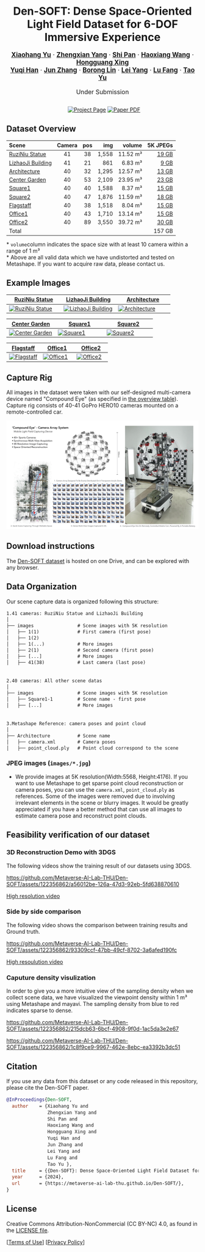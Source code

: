 <div align="center">
  <h1>Den-SOFT: Dense Space-Oriented Light Field Dataset for 6-DOF Immersive Experience </h1>

  <p style="font-size:1.2em">
    <a href=""><strong>Xiaohang Yu</strong></a> ·
    <a href=""><strong>Zhengxian Yang</strong></a> ·
    <a href=""><strong>Shi Pan</strong></a> ·
    <a href=""><strong>Haoxiang Wang</strong></a> ·
    <a href=""><strong>Hongguang Xing</strong></a><br>
    <a href=""><strong>Yuqi Han</strong></a> ·
    <a href=""><strong>Jun Zhang</strong></a> ·
    <a href=""><strong>Borong Lin</strong></a> ·
    <a href=""><strong>Lei Yang</strong></a> ·
    <a href=""><strong>Lu Fang</strong></a> ·
    <a href="https://ytrock.com"><strong>Tao Yu</strong></a>
  </p>
  <p align="center" style="font-size:16px">Under Submission</p>


  <p align="center" style="margin: 2em auto;">
    <a href='https://metaverse-ai-lab-thu.github.io/Den-SOFT/' style='padding-left: 0.5rem;'><img src='https://img.shields.io/badge/Den--SOFT-Project_page-orange?style=flat&logo=databricks&logoColor=orange/' alt='Project Page'></a>
    <a href='https://arxiv.org/abs/2311.02542'><img src='https://img.shields.io/badge/arXiv-Paper_PDF-red?style=flat&logo=arXiv&logoColor=green' alt='Paper PDF'></a>
    <!--<a href='https://dl.acm.org/doi/10.1145/3592106'><img src='https://img.shields.io/badge/Paper-PDF-green?style=flat&logo=arXiv&logoColor=green' alt='DOI'></a>
    <a href='https://youtu.be/GdvxgsITZOw'><img src='https://img.shields.io/badge/YouTube-Video-red?style=flat&logo=YouTube&logoColor=red' alt='YouTube Video'></a>-->
  </p>
</div>

## Dataset Overview

Scene                               |           Camera          |            pos            |            img           |           volume          |       5K&nbsp;JPEGs 
:-----------------------------------| :------------------------:| :------------------------:| ------------------------:| -------------------------:|---------------------------:
[RuziNiu Statue][Ruziniu_index]     |            41             |            38             |          1,558           |          11.52 m&sup3;    |[19&nbsp;GB][Ruziniu_index] 
[LizhaoJi Building][Lizhaoji_index] |            41             |            21             |            861           |           6.83 m&sup3;    |[9&nbsp;GB ][Lizhaoji_index] 
[Architecture][Architecture_index]  |            40             |            32             |          1,295           |          12.57 m&sup3;    |[13&nbsp;GB][Architecture_index] 
[Center Garden][CenterGarden_index] |            40             |            53             |          2,109           |          23.95 m&sup3;    |[23&nbsp;GB][CenterGarden_index]
[Square1][Square1_index]            |            40             |            40             |          1,588           |           8.37 m&sup3;    |[15&nbsp;GB][Square1_index] 
[Square2][Square2_index]            |            40             |            47             |          1,876           |          11.59 m&sup3;    |[18&nbsp;GB][Square2_index] 
[Flagstaff][Flagstaff_index]        |            40             |            38             |          1,518           |           8.04 m&sup3;    |[15&nbsp;GB][Flagstaff_index]  
[Office1][Office1_index]            |            40             |            43             |          1,710           |          13.14 m&sup3;    |[15&nbsp;GB][Office1_index]
[Office2][Office2_index]            |            40             |            89             |          3,550           |           39.72 m&sup3;   |[30&nbsp;GB][Office2_index]
Total                               |                                                                                                                                 |     |       |    |157&nbsp;GB |  

\* `volume`column indicates the space size with at least 10 camera within a range of 1 m&sup3;  
\* Above are all valid data which we have undistorted and tested on Metashape. If you want to acquire raw data, please contact us.

[Ruziniu_index]: https://onedrive.live.com/?authkey=%21AHkhjVX1B8Ktzuk&cid=32A0E05ACDEA165D&id=32A0E05ACDEA165D%217095&parId=32A0E05ACDEA165D%217088&o=OneUp
[Lizhaoji_index]: https://onedrive.live.com/?authkey=%21AHkhjVX1B8Ktzuk&cid=32A0E05ACDEA165D&id=32A0E05ACDEA165D%217089&parId=32A0E05ACDEA165D%217088&o=OneUp
[Architecture_index]: https://onedrive.live.com/?authkey=%21AHkhjVX1B8Ktzuk&cid=32A0E05ACDEA165D&id=32A0E05ACDEA165D%217094&parId=32A0E05ACDEA165D%217088&o=OneUp
[CenterGarden_index]: https://onedrive.live.com/?authkey=%21AHkhjVX1B8Ktzuk&cid=32A0E05ACDEA165D&id=32A0E05ACDEA165D%217097&parId=32A0E05ACDEA165D%217088&o=OneUp
[Square1_index]: https://onedrive.live.com/?authkey=%21AHkhjVX1B8Ktzuk&cid=32A0E05ACDEA165D&id=32A0E05ACDEA165D%217090&parId=32A0E05ACDEA165D%217088&o=OneUp
[Square2_index]: https://onedrive.live.com/?authkey=%21AHkhjVX1B8Ktzuk&cid=32A0E05ACDEA165D&id=32A0E05ACDEA165D%217093&parId=32A0E05ACDEA165D%217088&o=OneUp
[Flagstaff_index]: https://onedrive.live.com/?authkey=%21AHkhjVX1B8Ktzuk&cid=32A0E05ACDEA165D&id=32A0E05ACDEA165D%217092&parId=32A0E05ACDEA165D%217088&o=OneUp
[Office1_index]: https://onedrive.live.com/?authkey=%21AHkhjVX1B8Ktzuk&cid=32A0E05ACDEA165D&id=32A0E05ACDEA165D%217091&parId=32A0E05ACDEA165D%217088&o=OneUp
[Office2_index]: https://onedrive.live.com/?authkey=%21AHkhjVX1B8Ktzuk&cid=32A0E05ACDEA165D&id=32A0E05ACDEA165D%217096&parId=32A0E05ACDEA165D%217088&o=OneUp


## Example Images

<table>
<thead>
  <tr>
    <th><a href="https://onedrive.live.com/?authkey=%21AHkhjVX1B8Ktzuk&cid=32A0E05ACDEA165D&id=32A0E05ACDEA165D%217095&parId=32A0E05ACDEA165D%217088&o=OneUp">RuziNiu Statue</a></th>
    <th><a href="https://onedrive.live.com/?authkey=%21AHkhjVX1B8Ktzuk&cid=32A0E05ACDEA165D&id=32A0E05ACDEA165D%217089&parId=32A0E05ACDEA165D%217088&o=OneUp">LizhaoJi Building</a></th>
    <th><a href="https://onedrive.live.com/?authkey=%21AHkhjVX1B8Ktzuk&cid=32A0E05ACDEA165D&id=32A0E05ACDEA165D%217094&parId=32A0E05ACDEA165D%217088&o=OneUp">Architecture</a></th>
  </tr>
</thead>
<tbody>
  <tr>
    <td width="33%"> <a href="https://onedrive.live.com/?authkey=%21AHkhjVX1B8Ktzuk&cid=32A0E05ACDEA165D&id=32A0E05ACDEA165D%217095&parId=32A0E05ACDEA165D%217088&o=OneUp"> <img src="static/images/media/RuziNiu Statue.jpg" alt="RuziNiu Statue" alt="RuziNiu Statue"> </a> </td>
    <td width="33%"> <a href="https://onedrive.live.com/?authkey=%21AHkhjVX1B8Ktzuk&cid=32A0E05ACDEA165D&id=32A0E05ACDEA165D%217089&parId=32A0E05ACDEA165D%217088&o=OneUp"> <img src="static/images/media/LizhaoJi Building.jpg" alt="LizhaoJi Building" alt="LizhaoJi Building"> </a> </td>
    <td width="33%"> <a href="https://onedrive.live.com/?authkey=%21AHkhjVX1B8Ktzuk&cid=32A0E05ACDEA165D&id=32A0E05ACDEA165D%217094&parId=32A0E05ACDEA165D%217088&o=OneUp"> <img src="static/images/media/Architecture.jpg" alt="Architecture" alt="Architecture"> </a> </td>
  </tr>
</tbody>
</table>

<table>
<thead>
  <tr>
    <th><a href="https://onedrive.live.com/?authkey=%21AHkhjVX1B8Ktzuk&cid=32A0E05ACDEA165D&id=32A0E05ACDEA165D%217097&parId=32A0E05ACDEA165D%217088&o=OneUp">Center Garden</a></th>
    <th><a href="https://onedrive.live.com/?authkey=%21AHkhjVX1B8Ktzuk&cid=32A0E05ACDEA165D&id=32A0E05ACDEA165D%217090&parId=32A0E05ACDEA165D%217088&o=OneUp">Square1</a></th>
    <th><a href="https://onedrive.live.com/?authkey=%21AHkhjVX1B8Ktzuk&cid=32A0E05ACDEA165D&id=32A0E05ACDEA165D%217093&parId=32A0E05ACDEA165D%217088&o=OneUp">Square2</a></th>
  </tr>
</thead>
<tbody>
  <tr>
    <td width="33%"> <a href="https://onedrive.live.com/?authkey=%21AHkhjVX1B8Ktzuk&cid=32A0E05ACDEA165D&id=32A0E05ACDEA165D%217097&parId=32A0E05ACDEA165D%217088&o=OneUp"> <img src="static/images/media/Center Garden.jpg" alt="Center Garden" alt="Center Garden"> </a> </td>
    <td width="33%"> <a href="https://onedrive.live.com/?authkey=%21AHkhjVX1B8Ktzuk&cid=32A0E05ACDEA165D&id=32A0E05ACDEA165D%217090&parId=32A0E05ACDEA165D%217088&o=OneUp"> <img src="static/images/media/Square1.jpg" alt="Square1" alt="Square1"> </a> </td>
    <td width="33%"> <a href="https://onedrive.live.com/?authkey=%21AHkhjVX1B8Ktzuk&cid=32A0E05ACDEA165D&id=32A0E05ACDEA165D%217093&parId=32A0E05ACDEA165D%217088&o=OneUp"> <img src="static/images/media/Square2.jpg" alt="Square2" alt="Square2"> </a> </td>
  </tr>
</tbody>
</table>

<table>
<thead>
  <tr>
    <th><a href="https://onedrive.live.com/?authkey=%21AHkhjVX1B8Ktzuk&cid=32A0E05ACDEA165D&id=32A0E05ACDEA165D%217092&parId=32A0E05ACDEA165D%217088&o=OneUp">Flagstaff</a></th>
    <th><a href="https://onedrive.live.com/?authkey=%21AHkhjVX1B8Ktzuk&cid=32A0E05ACDEA165D&id=32A0E05ACDEA165D%217091&parId=32A0E05ACDEA165D%217088&o=OneUp">Office1</a></th>
    <th><a href="https://onedrive.live.com/?authkey=%21AHkhjVX1B8Ktzuk&cid=32A0E05ACDEA165D&id=32A0E05ACDEA165D%217096&parId=32A0E05ACDEA165D%217088&o=OneUp">Office2</a></th>
  </tr>
</thead>
<tbody>
  <tr>
    <td width="33%"> <a href="https://onedrive.live.com/?authkey=%21AHkhjVX1B8Ktzuk&cid=32A0E05ACDEA165D&id=32A0E05ACDEA165D%217092&parId=32A0E05ACDEA165D%217088&o=OneUp"> <img src="static/images/media/Flagstaff.jpg" alt="Flagstaff" alt="Flagstaff"> </a> </td>
    <td width="33%"> <a href="https://onedrive.live.com/?authkey=%21AHkhjVX1B8Ktzuk&cid=32A0E05ACDEA165D&id=32A0E05ACDEA165D%217091&parId=32A0E05ACDEA165D%217088&o=OneUp"> <img src="static/images/media/Office1.jpg" alt="Office1" alt="Office1"> </a> </td>
    <td width="33%"> <a href="https://onedrive.live.com/?authkey=%21AHkhjVX1B8Ktzuk&cid=32A0E05ACDEA165D&id=32A0E05ACDEA165D%217096&parId=32A0E05ACDEA165D%217088&o=OneUp"> <img src="static/images/media/Office2.jpg" alt="Office2" alt="Office2"> </a> </td>
  </tr>
</tbody>
</table>

## Capture Rig

All images in the dataset were taken with our self-designed multi-camera device named "Compound Eye"  (as specified in [the overview table](#dataset-overview)). Capture rig consists of  40-41 GoPro HERO10 cameras mounted on a remote-controlled car.

![Capture rig model](static/images/capture%20rig.jpg)

## Download instructions

The [Den-SOFT dataset](https://onedrive.live.com/?authkey=%21AHkhjVX1B8Ktzuk&id=32A0E05ACDEA165D%217088&cid=32A0E05ACDEA165D) is hosted on one Drive, and can be explored with any browser.

## Data Organization

Our scene capture data is organized following this structure:
```
1.41 cameras: RuziNiu Statue and LizhaoJi Building
│
├── images                # Scene images with 5K resolution
│   ├── 1(1)              # First camera (first pose)
│   ├── 1(2)              
│   ├── 1(...)            # More images
│   ├── 2(1)              # Second camera (first pose)
│   ├── [...]             # More images
│   ├── 41(38)            # Last camera (last pose)


2.40 cameras: All other scene datas
│
├── images                # Scene images with 5K resolution
│   ├── Square1-1         # Scene name - first pose
│   ├── [...]             # More images


3.Metashape Reference: camera poses and point cloud
│
├── Architecture          # Scene name
│   ├── camera.xml        # Camera poses
│   ├── point_cloud.ply   # Point cloud correspond to the scene

```


### JPEG images (`images/*.jpg`)

* We provide images at 5K resolution(Width:5568, Height:4176). If you want to use Metashape to get sparse point cloud reconstruction or camera poses, you can use the  `camera.xml`, `point_cloud.ply` as references. Some of the images were removed due to involving irrelevant elements in the scene or blurry images. It would be greatly appreciated if you have a better method that can use all images to estimate camera pose and reconstruct point clouds.

## Feasibility verification of our dataset

### 3D Reconstruction Demo with 3DGS

The following videos show the training result of our datasets using 3DGS.



https://github.com/Metaverse-AI-Lab-THU/Den-SOFT/assets/122356862/a56012be-126a-47d3-92eb-5fd638870610


[High resolution video](https://cloud.tsinghua.edu.cn/f/0ecde282f3fa4a0cb892/)


### Side by side comparison 

The following video shows the comparison between training results and Ground truth.



https://github.com/Metaverse-AI-Lab-THU/Den-SOFT/assets/122356862/93309ccf-47bb-49cf-8702-3a6afed190fc



[High resoulution video](https://cloud.tsinghua.edu.cn/f/22ddd702f6644f77bc69/)

### Caputure density visulization

In order to give you a more intuitive view of the sampling density when we collect scene data, we have visualized the viewpoint density within 1 m&sup3; using Metashape and mayavi. The sampling density from blue to red indicates sparse to dense.



https://github.com/Metaverse-AI-Lab-THU/Den-SOFT/assets/122356862/215dcb63-6bcf-4908-9f0d-1ac5da3e2e67




https://github.com/Metaverse-AI-Lab-THU/Den-SOFT/assets/122356862/1c8f9ce9-9967-462e-8ebc-ea3392b3dc51




## Citation
If you use any data from this dataset or any code released in this repository, please cite the Den-SOFT paper.

```bibtex
@InProceedings{Den-SOFT,
  author    = {Xiaohang Yu and
               Zhengxian Yang and
               Shi Pan and
               Haoxiang Wang and
               Hongguang Xing and
               Yuqi Han and
               Jun Zhang and
               Lei Yang and
               Lu Fang and
               Tao Yu },
  title     = {{Den-SOFT}: Dense Space-Oriented Light Field Dataset for 6-DOF Immersive Experience},
  year      = {2024},
  url       = {https://metaverse-ai-lab-thu.github.io/Den-SOFT/},
}
```

## License
Creative Commons Attribution-NonCommercial (CC BY-NC) 4.0,
as found in the [LICENSE file](LICENSE).

[[Terms of Use](https://opensource.fb.com/legal/terms/)]
[[Privacy Policy](https://opensource.fb.com/legal/privacy)]
